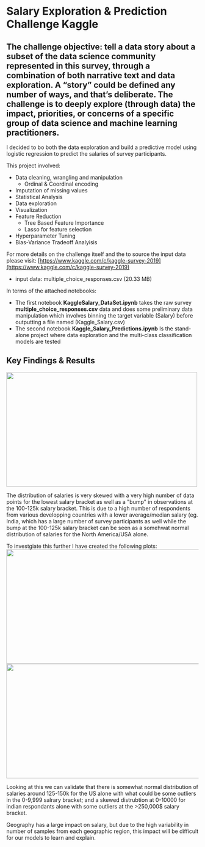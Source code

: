# Salary Exploration & Prediction Challenge Kaggle

## The challenge objective: tell a data story about a subset of the data science community represented in this survey, through a combination of both narrative text and data exploration. A “story” could be defined any number of ways, and that’s deliberate. The challenge is to deeply explore (through data) the impact, priorities, or concerns of a specific group of data science and machine learning practitioners. 

I decided to bo both the data exploration and build a predictive model using logistic regression to predict the salaries of survey participants.

This project involved:
- Data cleaning, wrangling and manipulation
  - Ordinal & Coordinal encoding 
- Imputation of missing values 
- Statistical Analysis 
- Data exploration
- Visualization
- Feature Reduction 
  - Tree Based Feature Importance 
  - Lasso for feature selection
- Hyperparameter Tuning
- Bias-Variance Tradeoff Analyisis

For more details on the challenge itself and the to source the input data please visit: [https://www.kaggle.com/c/kaggle-survey-2019](https://www.kaggle.com/c/kaggle-survey-2019)
  - input data: multiple_choice_responses.csv (20.33 MB)

In terms of the attached notebooks:
- The first notebook **KaggleSalary_DataSet.ipynb** takes the raw survey **multiple_choice_responses.csv** data and does some preliminary data manipulation which involves binning the target variable (Salary) before outputting a file named (Kaggle_Salary.csv)
- The second notebook **Kaggle_Salary_Predictions.ipynb** Is the stand-alone project where data exploration and the multi-class classification models are tested

## Key Findings & Results

<img src="https://github.com/kamalmukhalalaty/Kaggle-Salary-Predictions/blob/main/Overall%20Distribution%20of%20Salaries.png" width="500" height="300">

The distribution of salaries is very skewed with a very high number of data points for the lowest salary bracket as well as a "bump" in observations at the 100-125k salary bracket. This is due to a high number of respondents from various developping countries with a lower average/median salary (eg. India, which has a large number of survey participants as well while the bump at the 100-125k salary bracket can be seen as a somehwat normal distribution of salaries for the North America/USA alone.

To investgiate this further I have created the following plots:
<img src="https://github.com/kamalmukhalalaty/Kaggle-Salary-Predictions/blob/main/US%20vs%20India%20Salary%20Distributions.png" width="1500" height="300">
<img src="https://github.com/kamalmukhalalaty/Kaggle-Salary-Predictions/blob/main/US%20vs%20India%20Salaries%20W:R:T%20Education.png" width="1500" height="300">

Looking at this we can validate that there is somewhat normal distribution of salaries around 125-150k for the US alone with what could be some outliers in the 0-9,999 salrary bracket; and a skewed distrubtion at 0-10000 for indian respondants alone with some outliers at the >250,000$ salary bracket.

Geography has a large impact on salary, but due to the high variability in number of samples from each geographic region, this impact will be difficult for our models to learn and explain. 
